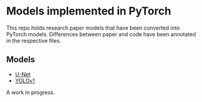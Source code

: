# Models implemented in PyTorch
This repo holds research paper models that have been converted into PyTorch models. Differences between paper and code have been annotated in the respective files.

## Models

- [U-Net](https://arxiv.org/abs/1505.04597)
- [YOLOv1](https://arxiv.org/abs/1506.02640)


A work in progress.